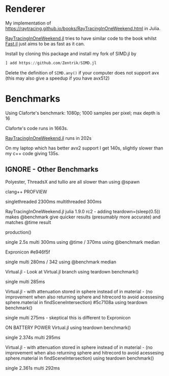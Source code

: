 # Renderer

My implementation of https://raytracing.github.io/books/RayTracingInOneWeekend.html in Julia.

[RayTracingInOneWeekend.jl](./RayTracingInOneWeekend.jl) tries to have similar code to the book whilst [Fast.jl](Fast.jl) just aims to be as fast as it can.

Install by cloning this package and install my fork of SIMD.jl by
```julia
] add https://github.com/Zentrik/SIMD.jl
```

Delete the definition of `SIMD.any()` if your computer does not support avx (this may also give a speedup if you have avx512)

# Benchmarks

Using Claforte's benchmark: 1080p; 1000 samples per pixel; max depth is 16

Claforte's code runs in 1663s.

[RayTracingInOneWeekend.jl](src/RayTracingInOneWeekend.jl) runs in 202s

On my laptop which has better avx2 support I get 140s, slightly slower than my c++ code giving 135s.


## IGNORE - Other Benchmarks

Polyester, ThreadsX and tullio are all slower than using @spawn

clang++ PROFVIEW

singlethreaded 2300ms 
multithreaded 300ms

RayTracingInOneWeekend.jl
julia 1.9.0 rc2 - adding teardown=(sleep(0.5)) makes @benchmark give quicker results (presumably more accurate) and matches @time result

production()

single 2.5s 
multi 300ms using @time / 370ms using @benchmark median

Expronicon #e946f5f

single 
multi 280ms / 342 using @benchmark median

Virtual.jl - Look at Virtual.jl branch using teardown benchmark()

single 
multi 285ms

Virtual.jl - with attenuation stored in sphere instead of in material - (no improvement when also returning sphere and hitrecord to avoid acessesing sphere.material in findSceneIntersection) #5c7108a using teardown benchmark()

single 
multi 275ms - skeptical this is different to Expronicon

ON BATTERY POWER Virtual.jl using teardown benchmark()

single 2.374s
multi 295ms

Virtual.jl - with attenuation stored in sphere instead of in material - (no improvement when also returning sphere and hitrecord to avoid acessesing sphere.material in findSceneIntersection) using teardown benchmark()

single 2.361s 
multi 292ms
